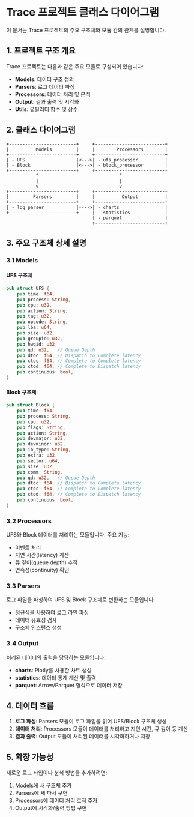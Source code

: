 # Trace 프로젝트 클래스 다이어그램

이 문서는 Trace 프로젝트의 주요 구조체와 모듈 간의 관계를 설명합니다.

## 1. 프로젝트 구조 개요

Trace 프로젝트는 다음과 같은 주요 모듈로 구성되어 있습니다:

- **Models**: 데이터 구조 정의
- **Parsers**: 로그 데이터 파싱
- **Processors**: 데이터 처리 및 분석
- **Output**: 결과 출력 및 시각화
- **Utils**: 유틸리티 함수 및 상수

## 2. 클래스 다이어그램

```
+-------------------------+     +--------------------------+
|          Models         |     |        Processors        |
+-------------------------+     +--------------------------+
| - UFS                   |<--->| - ufs_processor          |
| - Block                 |<--->| - block_processor        |
+-------------------------+     +--------------------------+
           ^                              ^
           |                              |
           v                              v
+-------------------------+     +--------------------------+
|         Parsers         |     |          Output          |
+-------------------------+     +--------------------------+
| - log_parser            |---->| - charts                 |
+-------------------------+     | - statistics             |
                                | - parquet                |
                                +--------------------------+
```

## 3. 주요 구조체 상세 설명

### 3.1 Models

#### UFS 구조체
```rust
pub struct UFS {
    pub time: f64,
    pub process: String,
    pub cpu: u32,
    pub action: String,
    pub tag: u32,
    pub opcode: String,
    pub lba: u64,
    pub size: u32,
    pub groupid: u32,
    pub hwqid: u32,
    pub qd: u32,   // Queue Depth
    pub dtoc: f64, // Dispatch to Complete latency
    pub ctoc: f64, // Complete to Complete latency
    pub ctod: f64, // Complete to Dispatch latency
    pub continuous: bool,
}
```

#### Block 구조체
```rust
pub struct Block {
    pub time: f64,
    pub process: String,
    pub cpu: u32,
    pub flags: String,
    pub action: String,
    pub devmajor: u32,
    pub devminor: u32,
    pub io_type: String,
    pub extra: u32,
    pub sector: u64,
    pub size: u32,
    pub comm: String,
    pub qd: u32,   // Queue Depth
    pub dtoc: f64, // Dispatch to Complete latency
    pub ctoc: f64, // Complete to Complete latency
    pub ctod: f64, // Complete to Dispatch latency
    pub continuous: bool,
}
```

### 3.2 Processors

UFS와 Block 데이터를 처리하는 모듈입니다. 주요 기능:
- 이벤트 처리
- 지연 시간(latency) 계산
- 큐 깊이(queue depth) 추적
- 연속성(continuity) 확인

### 3.3 Parsers

로그 파일을 파싱하여 UFS 및 Block 구조체로 변환하는 모듈입니다.
- 정규식을 사용하여 로그 라인 파싱
- 데이터 유효성 검사
- 구조체 인스턴스 생성

### 3.4 Output

처리된 데이터의 출력을 담당하는 모듈입니다:
- **charts**: Plotly를 사용한 차트 생성
- **statistics**: 데이터 통계 계산 및 출력
- **parquet**: Arrow/Parquet 형식으로 데이터 저장

## 4. 데이터 흐름

1. **로그 파싱**: Parsers 모듈이 로그 파일을 읽어 UFS/Block 구조체 생성
2. **데이터 처리**: Processors 모듈이 데이터를 처리하고 지연 시간, 큐 깊이 등 계산
3. **결과 출력**: Output 모듈이 처리된 데이터를 시각화하거나 저장

## 5. 확장 가능성

새로운 로그 타입이나 분석 방법을 추가하려면:
1. Models에 새 구조체 추가
2. Parsers에 새 파서 구현
3. Processors에 데이터 처리 로직 추가
4. Output에 시각화/출력 방법 구현